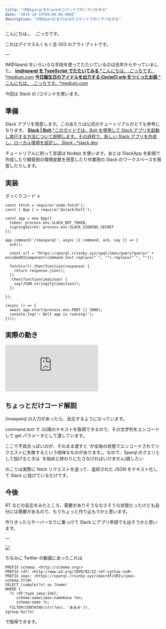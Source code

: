 ```yaml
---
title: "IM@SparqlをSlackのコマンドで叩くやつを作る"
date: "2019-10-19T09:00:00.000Z"
description: "IM@SparqlをSlackのコマンドで叩くやつを作る"
---
```


こんにちは。、 .ごっちです。

これはアイマスもくもく会 003 のアウトプットです。

—

IM@Sparql をいろいろな手段を使ってたたいているのは去年からやっていました。
[**im@sparql を TypeScript でたたいてみる**
*こんにちは、.ごっちです。*medium.com](https://medium.com/@gggooottto/im-sparql%E3%82%92typescript%E3%81%A7%E3%81%9F%E3%81%9F%E3%81%84%E3%81%A6%E3%81%BF%E3%82%8B-e4610a827588)
[**今日誕生日のアイドルを出力する CircleCI orb をつくったお話**
*こんにちは、 .ごっちです。*medium.com](https://medium.com/@gggooottto/%E4%BB%8A%E6%97%A5%E8%AA%95%E7%94%9F%E6%97%A5%E3%81%AE%E3%82%A2%E3%82%A4%E3%83%89%E3%83%AB%E3%82%92%E5%87%BA%E5%8A%9B%E3%81%99%E3%82%8Bcircleci-orb%E3%82%92%E3%81%A4%E3%81%8F%E3%81%A3%E3%81%9F%E3%81%8A%E8%A9%B1-fff413118a40)

今回は Slack の /コマンドを使います。

## 準備

Slack アプリを用意します。このあたりは公式のチュートリアルがとても参考になります。
[**Slack | Bolt**
*このガイドでは、Bolt を使用して Slack アプリを起動し実行する方法について説明します。その過程で、新しい Slack アプリを作成し、ローカル環境を設定し、Slack…*slack.dev](https://slack.dev/bolt/ja-jp/tutorial/getting-started)

チュートリアルに則って言語は Nodejs を使います。あとは SlackApp を新規で作成したり開発用の環境変数を用意したり作業用の Slack のワークスペースを用意したりします。

## 実装

ざっくりコード ↓

    const fetch = require('node-fetch');
    const { App } = require('@slack/bolt');

    const app = new App({
      token: process.env.SLACK_BOT_TOKEN,
      signingSecret: process.env.SLACK_SIGNING_SECRET
    });

    app.command('/imasparql', async ({ command, ack, say }) => {
      ack();

      const url = "https://sparql.crssnky.xyz/spql/imas/query?query=" + encodeURIComponent(command.text.replace("`", "").replace("`", ""));

      fetch(url).then(function(response) {
        return response.json();
      })
      .then(function(imasJson) {
        say(JSON.stringify(imasJson));
      })

    });

    (async () => {
      await app.start(process.env.PORT || 3000);
      console.log('⚡️ Bolt app is running!');
    })();

## 実際の動き

<iframe src="https://medium.com/media/2ae35e3645829c32cacfd50d67423204" frameborder=0></iframe>

## ちょっとだけコード解説

/imasparql の入力があったら、反応するようになっています。

command.text で /以降のテキストを取得できるので、その文字列をエンコードして get パラメータとして渡しています。

ここで不具合っぽいのが、そのまま渡すと 'が全角の状態でエンコードされてリクエストに失敗するという地味なものがあります。。なので、Sparql のクエリとして投げるときは `を始めと終わりにたさなければいけません(直したい

のこりは実際に fetch リクエストを送って、返却された JSON をテキスト化して Slack に投げているだけです。

## 今後

RT などの反応をみたところ、需要がありそうななさそうな状態だったけども自分には需要があるので、もうちょっと作り込もうかと思います。

作りきったらサーバーなりに乗っけて Slack にアプリ申請でも出そうかと思います。

—

![](https://cdn-images-1.medium.com/max/4400/1*BGBbLNQ3EwT8NOPUc7M3og.png)

ちなみに Twitter の動画にあったこれは

    PREFIX schema: <http://schema.org/>
    PREFIX rdf: <http://www.w3.org/1999/02/22-rdf-syntax-ns#>
    PREFIX imas: <https://sparql.crssnky.xyz/imasrdf/URIs/imas-schema.ttl#>
    SELECT (sample(?n) as ?name)
    WHERE {
      ?s rdf:type imas:Idol;
         schema:name|imas:nameKana ?on;
         schema:name ?n;
      FILTER(CONTAINS(str(?on), 'あまみ')).
    }group by(?n)

で取得できます。
